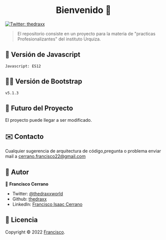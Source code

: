 <h1 align="center">Bienvenido 👋</h1>
<p>
  <a href="https://twitter.com/ThedraxxWorld" target="_blank">
    <img alt="Twitter: thedraxx" src="https://img.shields.io/twitter/follow/ThedraxxWorld.svg?style=social" />
  </a>
</p>

> El repositorio consiste en un proyecto para la materia de "practicas Profesionalizantes" del instituto Urquiza.</br>

## 🦁 Versión de Javascript

```
Javascript: ES12
```
## 👨‍💻 Versión de Bootstrap
```
v5.1.3 
```
## 🔮 Futuro del Proyecto

El proyecto puede llegar a ser modificado. 

## ✉️ Contacto

Cualquier sugerencia de arquitectura de código,pregunta o problema enviar mail a cerrano.francisco22@gmail.com 

## 🤔 Autor

👤 **Francisco Cerrano**

* Twitter: [@thedraxxworld](https://twitter.com/ThedraxxWorld)
* Github: [thedraxx](https://github.com/thedraxx)
* LinkedIn: [Francisco Isaac Cerrano](https://www.linkedin.com/in/cerranofrancisco/)


## 📝 Licencia

Copyright © 2022 [Francisco](https://github.com/thedraxx).<br />
